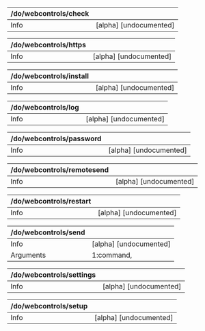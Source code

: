 | /do/webcontrols/check   |                        |
|:------------------------|:-----------------------|
| Info                    | [alpha] [undocumented] |

| /do/webcontrols/https   |                        |
|:------------------------|:-----------------------|
| Info                    | [alpha] [undocumented] |

| /do/webcontrols/install   |                        |
|:--------------------------|:-----------------------|
| Info                      | [alpha] [undocumented] |

| /do/webcontrols/log   |                        |
|:----------------------|:-----------------------|
| Info                  | [alpha] [undocumented] |

| /do/webcontrols/password   |                        |
|:---------------------------|:-----------------------|
| Info                       | [alpha] [undocumented] |

| /do/webcontrols/remotesend   |                        |
|:-----------------------------|:-----------------------|
| Info                         | [alpha] [undocumented] |

| /do/webcontrols/restart   |                        |
|:--------------------------|:-----------------------|
| Info                      | [alpha] [undocumented] |

| /do/webcontrols/send   |                        |
|:-----------------------|:-----------------------|
| Info                   | [alpha] [undocumented] |
| Arguments              | 1:command,             |

| /do/webcontrols/settings   |                        |
|:---------------------------|:-----------------------|
| Info                       | [alpha] [undocumented] |

| /do/webcontrols/setup   |                        |
|:------------------------|:-----------------------|
| Info                    | [alpha] [undocumented] |

